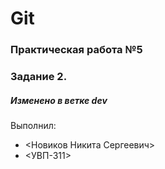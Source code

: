 # Git
### Практическая работа №5
### Задание 2.
##### Изменено в ветке dev
Выполнил:
* <Новиков Никита Сергеевич>
* <УВП-311>